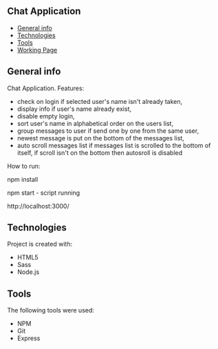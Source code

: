 ## Chat Application
* [General info](#general-info)
* [Technologies](#technologies)
* [Tools](#tools)
* [Working Page](#working-page)

## General info
Chat Application.
Features:
* check on login if selected user's name isn't already taken,
* display info if user's name already exist,
* disable empty login,
* sort user's name in alphabetical order on the users list,
* group messages to user if send one by one from the same user,
* newest message is put on the bottom of the messages list,
* auto scroll messages list if messages list is scrolled to the bottom of itself, if scroll isn't on the bottom then autosroll is disabled

How to run:

npm install

npm start - script running

http://localhost:3000/

## Technologies
Project is created with:
* HTML5
* Sass
* Node.js

## Tools
The following tools were used:
* NPM
* Git
* Express

